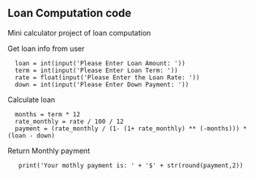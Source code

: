 ## Loan Computation code 

Mini calculator project of loan computation

Get loan info from user

      loan = int(input('Please Enter Loan Amount: '))
      term = int(input('Please Enter Loan Term: '))
      rate = float(input('Please Enter the Loan Rate: '))
      down = int(input('Please Enter Down Payment: '))

Calculate loan

      months = term * 12
      rate_monthly = rate / 100 / 12
      payment = (rate_monthly / (1- (1+ rate_monthly) ** (-months))) * (loan - down)

Return Monthly payment

       print('Your mothly payment is: ' + '$' + str(round(payment,2))
